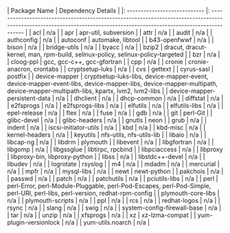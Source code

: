 | Package Name                  | Dependency Details                                                                                                                                                      |
|: ---------------------------- |: ---------------------------------------------------------------------------------------------------------------------------------------------------------------------- |
| acl                           | n/a                                                                                                                                                                     |
| apr                           | apr-util, subversion                                                                                                                                                    |
| attr                          | n/a                                                                                                                                                                     |
| audit                         | n/a                                                                                                                                                                     |
| authconfig                    | n/a                                                                                                                                                                     |
| autoconf                      | automake, libtool                                                                                                                                                       |
| b43-openfwwf                  | n/a                                                                                                                                                                     |
| bison                         | n/a                                                                                                                                                                     |
| bridge-utils                  | n/a                                                                                                                                                                     |
| byacc                         | n/a                                                                                                                                                                     |
| bzip2                         | dracut, dracut-kernel, man, rpm-build, selinux-policy, selinux-policy-targeted                                                                                          |
| bzr                           | n/a                                                                                                                                                                     |
| cloog-ppl                     | gcc, gcc-c++, gcc-gfortran                                                                                                                                              |
| cpp                           | n/a                                                                                                                                                                     |
| cronie                        | cronie-anacron, crontabs                                                                                                                                                |
| cryptsetup-luks               | n/a                                                                                                                                                                     |
| cvs                           | gettext                                                                                                                                                                 |
| cyrus-sasl                    | postfix                                                                                                                                                                 |
| device-mapper                 | cryptsetup-luks-libs, device-mapper-event, device-mapper-event-libs, device-mapper-libs, device-mapper-multipath, device-mapper-multipath-libs, kpartx, lvm2, lvm2-libs |
| device-mapper-persistent-data | n/a                                                                                                                                                                     |
| dhclient                      | n/a                                                                                                                                                                     |
| dhcp-common                   | n/a                                                                                                                                                                     |
| diffstat                      | n/a                                                                                                                                                                     |
| e2fsprogs                     | n/a                                                                                                                                                                     |
| e2fsprogs-libs                | n/a                                                                                                                                                                     |
| elfutils                      | n/a                                                                                                                                                                     |
| elfutils-libs                 | n/a                                                                                                                                                                     |
| epel-release                  | n/a                                                                                                                                                                     |
| flex                          | n/a                                                                                                                                                                     |
| fuse                          | n/a                                                                                                                                                                     |
| gdb                           | n/a                                                                                                                                                                     |
| git                           | perl-Git                                                                                                                                                                |
| glibc-devel                   | n/a                                                                                                                                                                     |
| glibc-headers                 | n/a                                                                                                                                                                     |
| gnutls                        | neon                                                                                                                                                                    |
| grub                          | n/a                                                                                                                                                                     |
| indent                        | n/a                                                                                                                                                                     |
| iscsi-initiator-utils         | n/a                                                                                                                                                                     |
| kbd                           | n/a                                                                                                                                                                     |
| kbd-misc                      | n/a                                                                                                                                                                     |
| kernel-headers                | n/a                                                                                                                                                                     |
| keyutils                      | nfs-utils, nfs-utils-lib                                                                                                                                                |
| libaio                        | n/a                                                                                                                                                                     |
| libcap-ng                     | n/a                                                                                                                                                                     |
| libdrm                        | plymouth                                                                                                                                                                |
| libevent                      | n/a                                                                                                                                                                     |
| libgfortran                   | n/a                                                                                                                                                                     |
| libgomp                       | n/a                                                                                                                                                                     |
| libgssglue                    | libtirpc, rpcbind                                                                                                                                                       |
| libpciaccess                  | n/a                                                                                                                                                                     |
| libproxy                      | libproxy-bin, libproxy-python                                                                                                                                           |
| libss                         | n/a                                                                                                                                                                     |
| libstdc++-devel               | n/a                                                                                                                                                                     |
| libudev                       | n/a                                                                                                                                                                     |
| logrotate                     | rsyslog                                                                                                                                                                 |
| m4                            | n/a                                                                                                                                                                     |
| mdadm                         | n/a                                                                                                                                                                     |
| mercurial                     | n/a                                                                                                                                                                     |
| mpfr                          | n/a                                                                                                                                                                     |
| mysql-libs                    | n/a                                                                                                                                                                     |
| newt                          | newt-python                                                                                                                                                             |
| pakchois                      | n/a                                                                                                                                                                     |
| passwd                        | n/a                                                                                                                                                                     |
| patch                         | n/a                                                                                                                                                                     |
| patchutils                    | n/a                                                                                                                                                                     |
| pciutils-libs                 | n/a                                                                                                                                                                     |
| perl                          | perl-Error, perl-Module-Pluggable, perl-Pod-Escapes, perl-Pod-Simple, perl-URI, perl-libs, perl-version, redhat-rpm-config                                              |
| plymouth-core-libs            | n/a                                                                                                                                                                     |
| plymouth-scripts              | n/a                                                                                                                                                                     |
| ppl                           | n/a                                                                                                                                                                     |
| rcs                           | n/a                                                                                                                                                                     |
| redhat-logos                  | n/a                                                                                                                                                                     |
| rsync                         | n/a                                                                                                                                                                     |
| slang                         | n/a                                                                                                                                                                     |
| swig                          | n/a                                                                                                                                                                     |
| system-config-firewall-base   | n/a                                                                                                                                                                     |
| tar                           | n/a                                                                                                                                                                     |
| unzip                         | n/a                                                                                                                                                                     |
| xfsprogs                      | n/a                                                                                                                                                                     |
| xz                            | xz-lzma-compat                                                                                                                                                          |
| yum-plugin-versionlock        | n/a                                                                                                                                                                     |
| yum-utils.noarch              | n/a                                                                                                                                                                     |